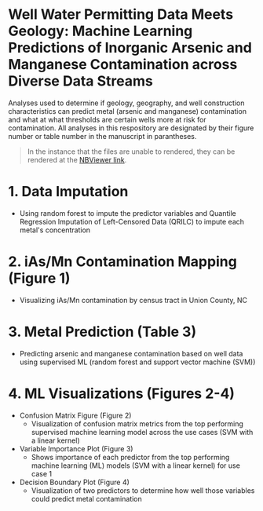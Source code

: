 # Well Water Permitting Data Meets Geology: Machine Learning Predictions of Inorganic Arsenic and Manganese Contamination across Diverse Data Streams

Analyses used to determine if geology, geography, and well construction characteristics can predict metal (arsenic and manganese) contamination and what at what thresholds are certain wells more at risk for contamination. All analyses in this respository are designated by their figure number or table number in the manuscript in parantheses.

> In the instance that the files are unable to rendered, they can be rendered at the [NBViewer link](). 

# 1. Data Imputation
- Using random forest to impute the predictor variables and Quantile Regression Imputation of Left-Censored Data (QRILC) to impute each metal's concentration

# 2. iAs/Mn Contamination Mapping (Figure 1)
- Visualizing iAs/Mn contamination by census tract in Union County, NC

# 3. Metal Prediction (Table 3)
- Predicting arsenic and manganese contamination based on well data using supervised ML (random forest and support vector machine (SVM))

# 4. ML Visualizations (Figures 2-4)
- Confusion Matrix Figure (Figure 2)
  - Visualization of confusion matrix metrics from the top performing supervised machine learning model across the use cases (SVM with a linear kernel)
- Variable Importance Plot (Figure 3)
  - Shows importance of each predictor from the top performing machine learning (ML) models (SVM with a linear kernel) for use case 1
- Decision Boundary Plot (Figure 4)
  - Visualization of two predictors to determine how well those variables could predict metal contamination
